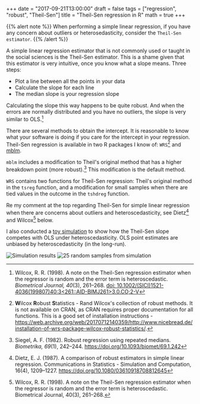 +++
date = "2017-09-21T13:00:00"
draft = false
tags = ["regression", "robust", "Theil-Sen"]
title = "Theil-Sen regression in R"
math = true
+++

{{% alert note %}}
When performing a simple linear regression, if you have any concern about outliers or heterosedasticity, consider the `Theil-Sen estimator`.
{{% /alert %}}

A simple linear regression estimator that is not commonly used or taught in the social sciences is the Theil-Sen estimator. This is a shame given that this estimator is very intuitive, once you know what a slope means. Three steps:

- Plot a line between all the points in your data
- Calculate the slope for each line
- The median slope is your regression slope

Calculating the slope this way happens to be quite robust. And when the errors are normally distributed and you have no outliers, the slope is very similar to OLS.[^1]

There are several methods to obtain the intercept. It is reasonable to know what your software is doing if you care for the intercept in your regression. Theil-Sen regression is available in two R packages I know of: `WRS`[^2] and [mblm](https://cran.r-project.org/web/packages/mblm/index.html).

`mblm` includes a modification to Theil's original method that has a higher breakdown point (more robust).[^3] This modification is the default method.

`WRS` contains two functions for Theil-Sen regression: Theil's original method in the `tsreg` function, and a modification for small samples when there are tied values in the outcome in the `tshdreg` function.

Re my comment at the top regarding Theil-Sen for simple linear regression when there are concerns about outliers and heteroscedasticity, see Dietz[^4] and Wilcox[^5] below.

I also conducted a [toy simulation](/misc/scripts/ts_sim.R) to show how the Theil-Sen slope competes with OLS under heteroscedasticity. OLS point estimates are unbiased by heteroscedasticity (in the long-run).

![Simulation results](/img/posts/ts_hetero/0_slopes_hetero.png)
![25 random samples from simulation](/img/posts/ts_hetero/0_heteroscedastic_samples.png)

[^1]: Wilcox, R. R. (1998). A note on the Theil-Sen regression estimator when the regressor is random and the error term is heteroscedastic. _Biometrical Journal, 40_(3), 261–268. [doi: 10.1002/(SICI)1521-4036(199807)40:3\<261::AID-BIMJ261>3.0.CO;2-V](https://doi.org/10.1002/(SICI)1521-4036(199807)40:3<261::AID-BIMJ261>3.0.CO;2-V)
[^2]: **W**ilcox **R**obust **S**tatistics - Rand Wilcox's collection of robust methods. It is not available on CRAN, as CRAN requires proper documentation for all functions. This is a good set of installation instructions - https://web.archive.org/web/20170712140359/http://www.nicebread.de/installation-of-wrs-package-wilcox-robust-statistics/.
[^3]: Siegel, A. F. (1982). Robust regression using repeated medians. _Biometrika, 69_(1), 242–244. https://doi.org/10.1093/biomet/69.1.242
[^4]: Dietz, E. J. (1987). A comparison of robust estimators in simple linear regression. Communications in Statistics - Simulation and Computation, 16(4), 1209–1227. https://doi.org/10.1080/03610918708812645
[^5]: Wilcox, R. R. (1998). A note on the Theil-Sen regression estimator when the regressor is random and the error term is heteroscedastic. Biometrical Journal, 40(3), 261–268.
